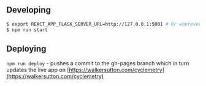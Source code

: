 ## Developing
```sh
$ export REACT_APP_FLASK_SERVER_URL=http://127.0.0.1:5001 # Or wherever your backend server is. I think this will work. i currently am using .env instead of this, so haven't tested yet
$ npm run start
```

## Deploying
`npm run deploy` - pushes a commit to the gh-pages branch which in turn updates the live app on [https://walkersutton.com/cyclemetry](https://walkersutton.com/cyclemetry)
